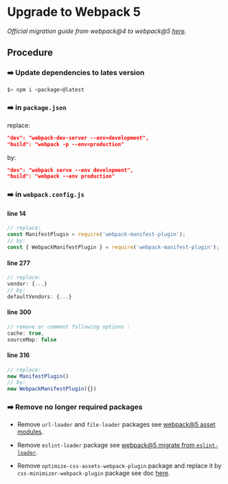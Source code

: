 # Upgrade to Webpack 5

_Official migration guide from webpack@4 to webpack@5 [here](https://webpack.js.org/migrate/5/#upgrade-webpack-4-and-its-pluginsloaders)._

## Procedure

### ➡️ Update dependencies to lates version

```bash
$> npm i <package>@latest
```

### ➡️ in ```package.json```

replace:

```json
"dev": "webpack-dev-server --env=development",
"build": "webpack -p --env=production"
```

by:

```json
"dev": "webpack serve --env development",
"build": "webpack --env production"
```

### ➡️ in ```webpack.config.js```

#### line 14

```js
// replace:
const ManifestPlugin = require('webpack-manifest-plugin');
// by:
const { WebpackManifestPlugin } = require('webpack-manifest-plugin');
```

#### line 277

```js
// replace:
vendor: {...}
// by:
defaultVendors: {...}
```

#### line 300

```js
// remove or comment following options :
cache: true,
sourceMap: false
```

#### line 316

```js
// replace:
new ManifestPlugin()
// by:
new WebpackManifestPlugin({})
```

### ➡️ Remove no longer required packages

- Remove ```url-loader``` and ```file-loader``` packages see [webpack@5 asset modules](https://webpack.js.org/guides/asset-modules).

- Remove ```eslint-loader``` package see [webpack@5 migrate from ```eslint-loader```](https://webpack.js.org/plugins/eslint-webpack-plugin/#migrate-from-eslint-loader).

- Remove ```optimize-css-assets-webpack-plugin``` package and replace it by ```css-minimizer-webpack-plugin``` package see doc [here](https://github.com/webpack-contrib/css-minimizer-webpack-plugin).
